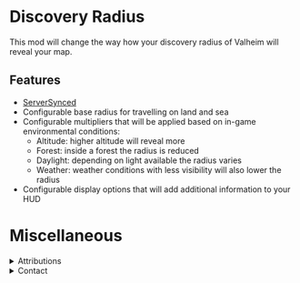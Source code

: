 # Discovery Radius

This mod will change the way how your discovery radius of Valheim will reveal your map.

## Features

 * [ServerSynced](https://github.com/blaxxun-boop/ServerSync)
 * Configurable base radius for travelling on land and sea
 * Configurable multipliers that will be applied based on in-game environmental conditions:
   * Altitude: higher altitude will reveal more
   * Forest: inside a forest the radius is reduced
   * Daylight: depending on light available the radius varies
   * Weather: weather conditions with less visibility will also lower the radius
 * Configurable display options that will add additional information to your HUD

# Miscellaneous

<details>
  <summary>Attributions</summary>

* This mod is derived from [PathFinder](https://github.com/CrystalFerrai/ValheimMods/tree/master/Pathfinder) mod that is
  available via Apache 2 license.
* [icon](https://www.flaticon.com/free-icons/radius)

</details>

<details>
  <summary>Contact</summary>

* https://github.com/FelixReuthlinger/DiscoveryRadius
* Discord: `fluuxxx` (short Flux) (you can find me around some of the Valheim modding discords, too)

</details>